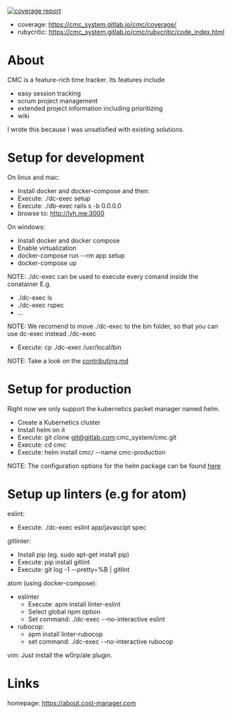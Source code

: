 [![coverage report](https://gitlab.com/cmc_system/cmc/badges/master/coverage.svg)](https://gitlab.com/cmc_system/cmc/commits/master)

* coverage: https://cmc_system.gitlab.io/cmc/coverage/
* rubycritic: https://cmc_system.gitlab.io/cmc/rubycritic/code_index.html

# About
CMC is a feature-rich time tracker. Its features include
* easy session tracking
* scrum project management
* extended project information including prioritizing
* wiki

I wrote this because I was unsatisfied with existing solutions.


# Setup for development
On linux and mac:
- Install docker and docker-compose and then:
- Execute: ./dc-exec setup
- Execute: ./db-exec rails s -b 0.0.0.0
- browse to: http://lvh.me:3000

On windows:
- Install docker and docker compose
- Enable virtualization
- docker-compose run --rm app setup
- docker-compose up

NOTE: ./dc-exec can be used to execute every comand inside the conatainer E.g.
- ./dc-exec ls
- ./dc-exec rspec
- ...

NOTE: We recomend to move ./dc-exec to the bin folder, so that you can
use dc-exec instead ./dc-exec
- Execute: cp ./dc-exec /usr/local/bin

NOTE: Take a look on the [contributing.md](CONTRIBUTING.md)

# Setup for production
Right now we only support the kubernetics packet manager named helm.
- Create a Kubernetics cluster
- Install helm on it
- Execute: git clone git@gitlab.com:cmc_system/cmc.git
- Execute: cd cmc
- Execute: helm install cmc/ --name cmc-production

NOTE: The configuration options for
the helm package can be found [here](cmc/README.md)

# Setup up linters (e.g for atom)
eslint:
- Execute: ./dc-exec eslint app/javascipt spec

gitlinter:
- Install pip (eg. sudo apt-get install pip)
- Execute: pip install gitlint
- Execute: git log -1 --pretty=%B | gitlint

atom (using docker-compose):
- eslinter
  * Execute: apm install linter-eslint
  * Select global npm option
  * Set command: ./dc-exec --no-interactive eslint
- rubocop:
  * apm install linter-rubocop
  * set command: ./dc-exec --no-interactive rubocop

vim:
Just install the w0rp/ale plugin.


# Links
homepage: https://about.cost-manager.com
